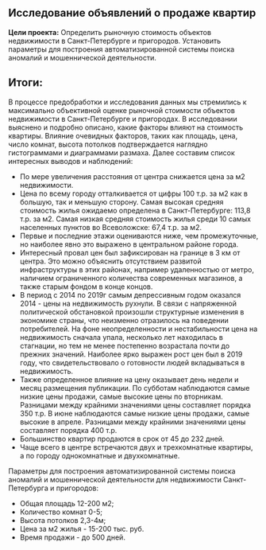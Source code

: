 
## Исследование объявлений о продаже квартир

**Цели проекта:** Определить рыночную стоимость объектов недвижимости в Санкт-Петербурге и пригородов. 
Установить параметры для построения автоматизированной системы поиска аномалий и мошеннической деятельности.

## Итоги:
В процессе предобработки и исследования данных мы стремились к максимально объективной оценке рыночной стоимости объектов недвижимости в Санкт-Петербурге и пригородах. 
В исследовании выяснено и подробно описано, какие факторы влияют на стоимость квартиры. 
Влияние очевидных факторов, таких как  площадь, цена, число комнат, высота потолков подтверждается наглядно гистограммами и диаграммами размаха. 
Далее составим список интересных выводов и наблюдений:

- По мере увеличения расстояния от центра снижается цена за м2 недвижимости.
- Цена по всему городу отталкивается от цифры 100 т.р. за м2 как в большую, так и меньшую сторону. Самая высокая средняя стоимость жилья ожидаемо определена в Санкт-Петербурге: 113,8 т.р. за м2. Самая низкая средняя стоимость жилья среди 10 самых населенных пунктов во Всеволожске: 67,4 т.р. за м2.
- Первые и последние этажи оцениваются ниже, чем промежуточные, но наиболее явно это выражено в центральном районе города.
- Интересный провал цен был зафиксирован на границе в 3 км от центра. Это можно объяснить отсутствием развитой инфраструктуры в этих районах, например удаленностью от метро, наличием ограниченного количества современных магазинов, а также старым фондом в конце концов.
- В период с 2014 по 2019г самым депрессивным годом оказался 2014 - цены на недвижимость рухнули. В связи с напряженной политической обстановкой произошли структурные изменения в экономике страны, что неизменно отразилось на поведении потребителей. На фоне неопределенности и нестабильности цена на недвижимость сначала упала, несколько лет находилась в стагнации, но тем не менее постепенно возрастала почти до прежних значений. Наиболее ярко выражен рост цен был в 2019 году, что свидетельствовало о готовности людей вкладываться в недвижимость.
- Также определенное влияние на цену оказывает день недели и месяц размещения публикации. По субботам наблюдаются самые низкие цены продажи, самые высокие цены по вторникам. Разницами между крайними значениями цены составляет порядка 350 т.р. В июне наблюдаются самые низкие цены продажи, самые высокие в апреле. Разницами между крайними значениями цены составляет порядка 400 т.р.
- Большинство квартир продаются в срок от 45 до 232 дней.
- Чаще всего в центре встречаются двух и трехкомнатные квартиры, а по городу однокомнатные и двухкомнатные.

Параметры для построения автоматизированной системы поиска аномалий и мошеннической деятельности для недвижимости Санкт-Петербурга и пригородов:
- Общая площадь 12-200 м2;
- Количество комнат 0-5;
- Высота потолков 2,3-4м;
- Цена за м2 жилья - 15-200 тыс. руб.
- Время продажи - до 500 дней.
